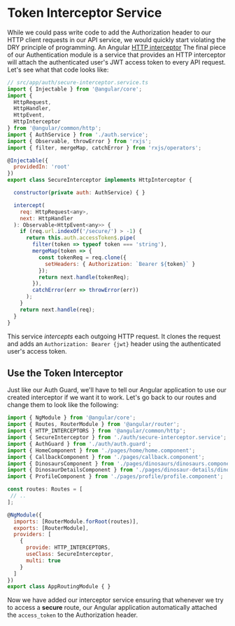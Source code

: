 # Token Interceptor Service

While we could pass write code to add the Authorization header to our HTTP client requests in our API service, we would quickly start violating the DRY principle of programming. An Angular [HTTP interceptor](https://angular.io/api/common/http/HttpInterceptor) 
The final piece of our Authentication module is a service that provides an HTTP interceptor will attach the authenticated user's JWT access token to every API request. Let's see what that code looks like:

```js
// src/app/auth/secure-interceptor.service.ts
import { Injectable } from '@angular/core';
import {
  HttpRequest,
  HttpHandler,
  HttpEvent,
  HttpInterceptor
} from '@angular/common/http';
import { AuthService } from './auth.service';
import { Observable, throwError } from 'rxjs';
import { filter, mergeMap, catchError } from 'rxjs/operators';

@Injectable({
  providedIn: 'root'
})
export class SecureInterceptor implements HttpInterceptor {

  constructor(private auth: AuthService) { }

  intercept(
    req: HttpRequest<any>,
    next: HttpHandler
  ): Observable<HttpEvent<any>> {
    if (req.url.indexOf('/secure/') > -1) {
      return this.auth.accessToken$.pipe(
        filter(token => typeof token === 'string'),
        mergeMap(token => {
          const tokenReq = req.clone({
            setHeaders: { Authorization: `Bearer ${token}` }
          });
          return next.handle(tokenReq);
        }),
        catchError(err => throwError(err))
      );
    }
    return next.handle(req);
  }
}
```

This service _intercepts_ each outgoing HTTP request. It clones the request and adds an `Authorization: Bearer {jwt}` header using the authenticated user's access token.

## Use the Token Interceptor

Just like our Auth Guard, we'll have to tell our Angular application to use our created interceptor if we want it to work. Let's go back to our routes and change them to look like the following:

```js
import { NgModule } from '@angular/core';
import { Routes, RouterModule } from '@angular/router';
import { HTTP_INTERCEPTORS } from '@angular/common/http';
import { SecureInterceptor } from './auth/secure-interceptor.service';
import { AuthGuard } from './auth/auth.guard';
import { HomeComponent } from './pages/home/home.component';
import { CallbackComponent } from './pages/callback.component';
import { DinosaursComponent } from './pages/dinosaurs/dinosaurs.component';
import { DinosaurDetailsComponent } from './pages/dinosaur-details/dinosaur-details.component';
import { ProfileComponent } from './pages/profile/profile.component';

const routes: Routes = [
 // .. 
];

@NgModule({
  imports: [RouterModule.forRoot(routes)],
  exports: [RouterModule],
  providers: [
    {
      provide: HTTP_INTERCEPTORS,
      useClass: SecureInterceptor,
      multi: true
    }
  ]
})
export class AppRoutingModule { }
```

Now we have added our interceptor service ensuring that whenever we try to access a **secure** route, our Angular application automatically attached the `access_token` to the Authorization header.

